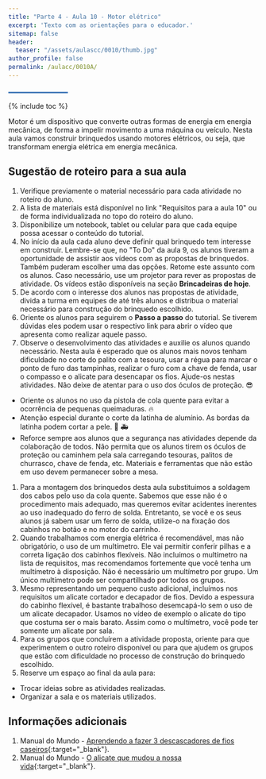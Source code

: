 ```yaml
---
title: "Parte 4 - Aula 10 - Motor elétrico"
excerpt: 'Texto com as orientações para o educador.'
sitemap: false
header: 
  teaser: "/assets/aulascc/0010/thumb.jpg" 
author_profile: false
permalink: /aulacc/0010A/
---
```

![Linha separadora](/assets/images/line.jpg)

{% include toc %} 

Motor é um dispositivo que converte outras formas de energia em energia mecânica, de forma a impelir movimento a uma máquina ou veículo. Nesta aula vamos construir brinquedos usando motores elétricos, ou seja, que transformam energia elétrica em energia mecânica.

## Sugestão de roteiro para a sua aula
1. Verifique previamente o material necessário para cada atividade no roteiro do aluno.
1. A lista de materiais está disponível no link "Requisitos para a aula 10" ou de forma individualizada no topo do roteiro do aluno.
1. Disponibilize um notebook, tablet ou celular para que cada equipe possa acessar o conteúdo do tutorial.
1. No início da aula cada aluno deve definir qual brinquedo tem interesse em construir. Lembre-se que, no "To Do" da aula 9, os alunos tiveram a oportunidade de assistir aos vídeos com as propostas de brinquedos. Também puderam escolher uma das opções. Retome este assunto com os alunos. Caso necessário, use um projetor para rever as propostas de atividade. Os vídeos estão disponíveis na seção **Brincadeiras de hoje**.
1. De acordo com o interesse dos alunos nas propostas de atividade, divida a turma em equipes de até três alunos e distribua o material necessário para construção do brinquedo escolhido.
1. Oriente os alunos para seguirem o **Passo a passo** do tutorial. Se tiverem dúvidas eles podem usar o respectivo link para abrir o vídeo que apresenta como realizar aquele passo.
1. Observe o desenvolvimento das atividades e auxilie os alunos quando necessário. Nesta aula é esperado que os alunos mais novos tenham dificuldade no corte do palito com a tesoura, usar a régua para marcar o ponto de furo das tampinhas, realizar o furo com a chave de fenda, usar o compasso e o alicate para desencapar os fios. Ajude-os nestas atividades. Não deixe de atentar para o uso dos óculos de proteção. :sunglasses:
  * Oriente os alunos no uso da pistola de cola quente para evitar a ocorrência de pequenas queimaduras. :fire:
  * Atenção especial durante o corte da latinha de alumínio. As bordas da latinha podem cortar a pele. :hocho: :ambulance:
  * Reforce sempre aos alunos que a segurança nas atividades depende da colaboração de todos. Não permita que os alunos tirem os óculos de proteção ou caminhem pela sala carregando tesouras, palitos de churrasco, chave de fenda, etc. Materiais e ferramentas que não estão em uso devem permanecer sobre a mesa.
1. Para a montagem dos brinquedos desta aula substituimos a soldagem dos cabos pelo uso da cola quente. Sabemos que esse não é o procedimento mais adequado, mas queremos evitar acidentes inerentes ao uso inadequado do ferro de solda. Entretanto, se você e os seus alunos já sabem usar um ferro de solda, utilize-o na fixação dos cabinhos no botão e no motor do carrinho.
1. Quando trabalhamos com energia elétrica é recomendável, mas não obrigatório, o uso de um multímetro. Ele vai permitir conferir pilhas e a correta ligação dos cabinhos flexíveis. Não incluímos o multímetro na lista de requisitos, mas recomendamos fortemente que você tenha um multímetro à disposição. Não é necessário um multímetro por grupo. Um único multímetro pode ser compartilhado por todos os grupos.
1. Mesmo representando um pequeno custo adicional, incluímos nos requisitos um alicate cortador e decapador de fios. Devido a espessura do cabinho flexível, é bastante trabalhoso desemcapá-lo sem o uso de um alicate decapador. Usamos no vídeo de exemplo o alicate do tipo que costuma ser o mais barato. Assim como o multímetro, você pode ter somente um alicate por sala.
1. Para os grupos que concluírem a atividade proposta, oriente para que experimentem o outro roteiro disponível ou para que ajudem os grupos que estão com dificuldade no processo de construção do brinquedo escolhido.
1. Reserve um espaço ao final da aula para:
  * Trocar ideias sobre as atividades realizadas.
  * Organizar a sala e os materiais utilizados.

## Informações adicionais
1. Manual do Mundo - [Aprendendo a fazer 3 descascadores de fios caseiros](https://youtu.be/FlahaGEC-nQ){:target="_blank"}.
1. Manual do Mundo - [O alicate que mudou a nossa vida](https://youtu.be/FYUg9ExGtZI){:target="_blank"}.
